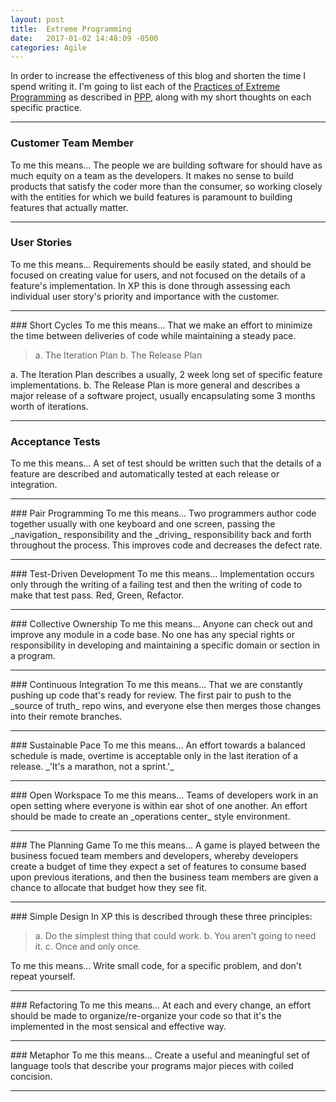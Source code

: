 ```yaml
---
layout: post
title:  Extreme Programming
date:   2017-01-02 14:48:09 -0500
categories: Agile
---
```


In order to increase the effectiveness of this blog and shorten the time I 
spend writing it.  I'm going to list each of the [Practices of Extreme Programming](http://wiki.c2.com/?ExtremeProgrammingCorePractices)
as described in [PPP](https://www.amazon.com/Software-Development-Principles-Patterns-Practices/dp/0135974445), along with my short thoughts on each specific practice.  
<hr>

###  Customer Team Member
To me this means...
The people we are building software for should have as much equity on a team as the developers. It makes no sense to build products that satisfy the coder more than the consumer, so working closely with the entities for which we build features is paramount to building features that actually matter.
<hr>

### User Stories
To me this means...
Requirements should be easily stated, and should be focused on creating value for users, and not focused on the details of a feature's implementation.  In XP this is done through assessing each individual user story's priority and importance with the customer.  

<hr>
### Short Cycles
To me this means...
That we make an effort to minimize the time between deliveries of code while maintaining a steady pace. 
<blockquote>
a. The Iteration Plan
b. The Release Plan
</blockquote>
a. The Iteration Plan describes a usually, 2 week long set of specific feature implementations.  
b. The Release Plan is more general and describes a major release of a software project, usually encapsulating some 3 months worth of iterations. 
<hr>

### Acceptance Tests
To me this means...
A set of test should be written such that the details of a feature are described and automatically tested at each release or integration.

<hr>
### Pair Programming
To me this means...
Two programmers author code together usually with one keyboard and one screen, passing the _navigation_ responsibility and the _driving_ responsibility back and forth throughout the process. This improves code and decreases the defect rate. 

<hr>
### Test-Driven Development
To me this means... 
Implementation occurs only through the writing of a failing test and then the writing of code to make that test pass.  Red, Green, Refactor.  

<hr>
### Collective Ownership
To me this means...
Anyone can check out and improve any module in a code base. No one has any special rights or responsibility in developing and maintaining a specific domain or section in a program.  

<hr>
### Continuous Integration
To me this means... 
That we are constantly pushing up code that's ready for review. The first pair to push to the _source of truth_ repo wins, and everyone else then merges those changes into their remote branches.  

<hr>
### Sustainable Pace
To me this means... 
An effort towards a balanced schedule is made, overtime is acceptable only in the last iteration of a release.  _'It's a marathon, not a sprint.'_

<hr>
### Open Workspace
To me this means...
Teams of developers work in an open setting where everyone is within ear shot of one another. An effort should be made to create an _operations center_ style environment. 

<hr>
### The Planning Game
To me this means... 
A game is played between the business focued team members and developers, whereby developers create a budget of time they expect a set of features to consume based upon previous iterations, and then the business team members are given a chance to allocate that budget how they see fit. 

<hr>
### Simple Design
In XP this is described through these three principles:
<blockquote>
a. Do the simplest thing that could work.  
b. You aren't going to need it.
c. Once and only once.
</blockquote>
To me this means... 
Write small code, for a specific problem, and don't repeat yourself. 

<hr>
### Refactoring
To me this means...
At each and every change, an effort should be made to organize/re-organize your code so that it's the implemented in the most sensical and effective way.  

<hr>
### Metaphor
To me this means...
Create a useful and meaningful set of language tools that describe your programs major pieces with coiled concision.   
<hr>